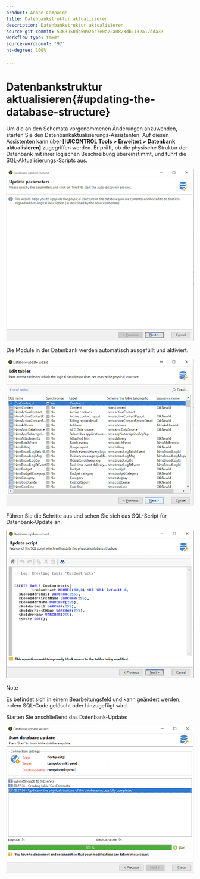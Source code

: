```yaml
---
product: Adobe Campaign
title: Datenbankstruktur aktualisieren
description: Datenbankstruktur aktualisieren
source-git-commit: 5363950db5092bc7e0a72a0823db1132a17dda33
workflow-type: tm+mt
source-wordcount: '97'
ht-degree: 100%

---
```


# Datenbankstruktur aktualisieren{#updating-the-database-structure}

Um die an den Schemata vorgenommenen Änderungen anzuwenden, starten Sie den Datenbankaktualisierungs-Assistenten. Auf diesen Assistenten kann über **[!UICONTROL Tools > Erweitert > Datenbank aktualisieren]** zugegriffen werden. Er prüft, ob die physische Struktur der Datenbank mit ihrer logischen Beschreibung übereinstimmt, und führt die SQL-Aktualisierungs-Scripts aus.

![](assets/schema_update.png)

Die Module in der Datenbank werden automatisch ausgefüllt und aktiviert.

![](assets/schema_update_select2.png)

Führen Sie die Schritte aus und sehen Sie sich das SQL-Script für Datenbank-Update an:

![](assets/schema_update2.png)

>[!NOTE]
>
>Es befindet sich in einem Bearbeitungsfeld und kann geändert werden, indem SQL-Code gelöscht oder hinzugefügt wird.

Starten Sie anschließend das Datenbank-Update:

![](assets/schema_update3.png)
